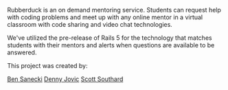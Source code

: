 Rubberduck is an on demand mentoring service.  Students can request help with coding problems and meet up with any online mentor in a virtual classroom with code sharing and video chat technologies.

We've utilized the pre-release of Rails 5 for the technology that matches students with their mentors and alerts when questions are available to be answered.

This project was created by:

[Ben Sanecki](https://github.com/BenSanex)
[Denny Jovic](https://github.com/DennyJovic)
[Scott Southard](https://github.com/scottsouthard)
